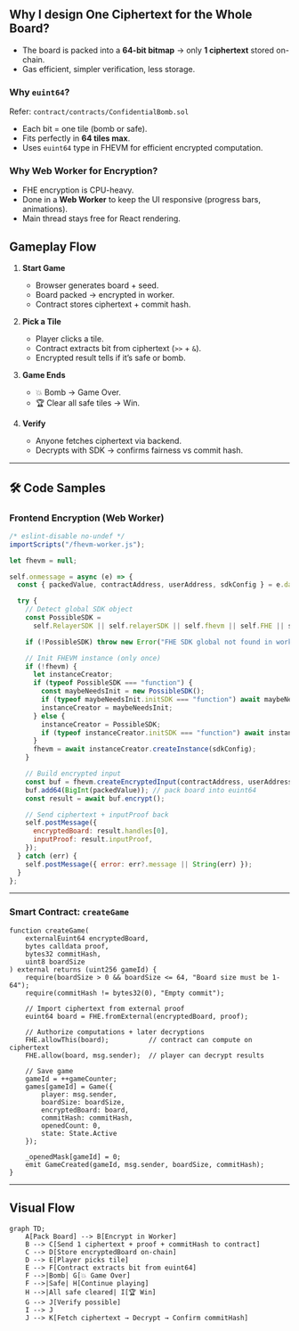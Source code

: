 ## Why I design One Ciphertext for the Whole Board?

* The board is packed into a **64-bit bitmap** → only **1 ciphertext** stored on-chain.
* Gas efficient, simpler verification, less storage.

### Why `euint64`?

Refer: `contract/contracts/ConfidentialBomb.sol`

* Each bit = one tile (bomb or safe).
* Fits perfectly in **64 tiles max**.
* Uses `euint64` type in FHEVM for efficient encrypted computation.

### Why Web Worker for Encryption?

* FHE encryption is CPU-heavy.
* Done in a **Web Worker** to keep the UI responsive (progress bars, animations).
* Main thread stays free for React rendering.


## Gameplay Flow

1. **Start Game**

   * Browser generates board + seed.
   * Board packed → encrypted in worker.
   * Contract stores ciphertext + commit hash.

2. **Pick a Tile**

   * Player clicks a tile.
   * Contract extracts bit from ciphertext (`>>` + `&`).
   * Encrypted result tells if it’s safe or bomb.

3. **Game Ends**

   * 💥 Bomb → Game Over.
   * 🏆 Clear all safe tiles → Win.

4. **Verify**

   * Anyone fetches ciphertext via backend.
   * Decrypts with SDK → confirms fairness vs commit hash.

---

## 🛠️ Code Samples

### Frontend Encryption (Web Worker)

```js
/* eslint-disable no-undef */
importScripts("/fhevm-worker.js");

let fhevm = null;

self.onmessage = async (e) => {
  const { packedValue, contractAddress, userAddress, sdkConfig } = e.data;

  try {
    // Detect global SDK object
    const PossibleSDK =
      self.RelayerSDK || self.relayerSDK || self.fhevm || self.FHE || self.Zama || null;

    if (!PossibleSDK) throw new Error("FHE SDK global not found in worker");

    // Init FHEVM instance (only once)
    if (!fhevm) {
      let instanceCreator;
      if (typeof PossibleSDK === "function") {
        const maybeNeedsInit = new PossibleSDK();
        if (typeof maybeNeedsInit.initSDK === "function") await maybeNeedsInit.initSDK();
        instanceCreator = maybeNeedsInit;
      } else {
        instanceCreator = PossibleSDK;
        if (typeof instanceCreator.initSDK === "function") await instanceCreator.initSDK();
      }
      fhevm = await instanceCreator.createInstance(sdkConfig);
    }

    // Build encrypted input
    const buf = fhevm.createEncryptedInput(contractAddress, userAddress);
    buf.add64(BigInt(packedValue)); // pack board into euint64
    const result = await buf.encrypt();

    // Send ciphertext + inputProof back
    self.postMessage({
      encryptedBoard: result.handles[0],
      inputProof: result.inputProof,
    });
  } catch (err) {
    self.postMessage({ error: err?.message || String(err) });
  }
};
```

---

### Smart Contract: `createGame`

```solidity
function createGame(
    externalEuint64 encryptedBoard,
    bytes calldata proof,
    bytes32 commitHash,
    uint8 boardSize
) external returns (uint256 gameId) {
    require(boardSize > 0 && boardSize <= 64, "Board size must be 1-64");
    require(commitHash != bytes32(0), "Empty commit");

    // Import ciphertext from external proof
    euint64 board = FHE.fromExternal(encryptedBoard, proof);

    // Authorize computations + later decryptions
    FHE.allowThis(board);          // contract can compute on ciphertext
    FHE.allow(board, msg.sender);  // player can decrypt results

    // Save game
    gameId = ++gameCounter;
    games[gameId] = Game({
        player: msg.sender,
        boardSize: boardSize,
        encryptedBoard: board,
        commitHash: commitHash,
        openedCount: 0,
        state: State.Active
    });

    _openedMask[gameId] = 0;
    emit GameCreated(gameId, msg.sender, boardSize, commitHash);
}
```

---

## Visual Flow

```mermaid
graph TD;
    A[Pack Board] --> B[Encrypt in Worker]
    B --> C[Send 1 ciphertext + proof + commitHash to contract]
    C --> D[Store encryptedBoard on-chain]
    D --> E[Player picks tile]
    E --> F[Contract extracts bit from euint64]
    F -->|Bomb| G[💥 Game Over]
    F -->|Safe| H[Continue playing]
    H -->|All safe cleared| I[🏆 Win]
    G --> J[Verify possible]
    I --> J
    J --> K[Fetch ciphertext → Decrypt → Confirm commitHash]
```